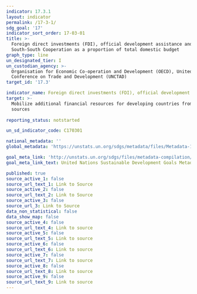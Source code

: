```yaml
---
indicator: 17.3.1
layout: indicator
permalink: /17-3-1/
sdg_goal: '17'
indicator_sort_order: 17-03-01
title: >-
  Foreign direct investments (FDI), official development assistance and
  South-South Cooperation as a proportion of total domestic budget
graph_type: line
un_designated_tier: I
un_custodian_agency: >-
  Organisation for Economic Co-operation and Development (OECD), United Nations
  Conference on Trade and Development (UNCTAD)
target_id: '17.3'

indicator_name: Foreign direct investments (FDI), official development assistance and South-South Cooperation as a proportion of gross national income (GNI)
target: >-
  Mobilize additional financial resources for developing countries from multiple
  sources
  
reporting_status: notstarted

un_sd_indicator_code: C170301

national_metadata: ''
global_metadata: 'https://unstats.un.org/sdgs/metadata/files/Metadata-17-03-01.pdf'

goal_meta_link: 'http://unstats.un.org/sdgs/files/metadata-compilation/Metadata-Goal-17.pdf'
goal_meta_link_text: United Nations Sustainable Development Goals Metadata (pdf 468kB)

published: true
source_active_1: false
source_url_text_1: Link to Source
source_active_2: false
source_url_text_2: Link to Source
source_active_3: false
source_url_3: Link to Source
data_non_statistical: false
data_show_map: false
source_active_4: false
source_url_text_4: Link to source
source_active_5: false
source_url_text_5: Link to source
source_active_6: false
source_url_text_6: Link to source
source_active_7: false
source_url_text_7: Link to source
source_active_8: false
source_url_text_8: Link to source
source_active_9: false
source_url_text_9: Link to source
---
```

